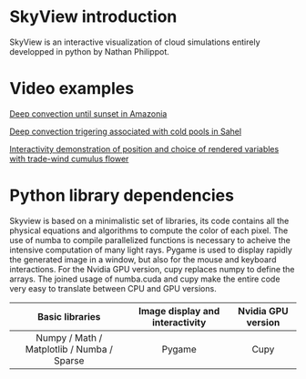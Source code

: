 # SkyView introduction
SkyView is an interactive visualization of cloud simulations entirely developped in python by Nathan Philippot.

# Video examples  #
    
  [Deep convection until sunset in Amazonia](https://drive.google.com/file/d/1nJelobFSQzIRwt9R8iHG8ormK9alGMrg/view?usp=drive_link "Google drive video")
  
  [Deep convection trigering associated with cold pools in Sahel](https://drive.google.com/file/d/1hiBYLPH4hDkfJNmti3YEQNSFoRb3EAGX/view?usp=drive_link "Google drive video")
  
  [Interactivity demonstration of position and choice of rendered variables with trade-wind cumulus flower](https://drive.google.com/file/d/1h5e0rkSSPvGsMEhlYP2hf5uhiO9LCHT8/view?usp=drive_link "Google drive video")

# Python library dependencies #
Skyview is based on a minimalistic set of libraries, its code contains all the physical equations and algorithms to compute the color of each pixel. The use of numba to compile parallelized functions is necessary to acheive the intensive computation of many light rays. Pygame is used to display rapidly the generated image in a window, but also for the mouse and keyboard interactions. For the Nvidia GPU version, cupy replaces numpy to define the arrays. The joined usage of numba.cuda and cupy make the entire code very easy to translate between CPU and GPU versions.

Basic libraries | Image display and interactivity | Nvidia GPU version
| :---: | :---: | :---:
Numpy / Math / Matplotlib / Numba / Sparse | Pygame | Cupy
